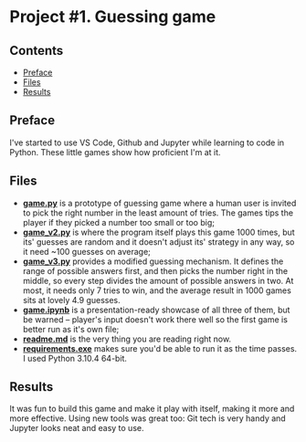 # Project #1. Guessing game

## Contents
* [Preface](https://github.com/madskillskill/sf_data_science/blob/main/Project%20%231/README.md#Preface)
* [Files](https://github.com/madskillskill/sf_data_science/tree/main/Project%20%231#Files)
* [Results](https://github.com/madskillskill/sf_data_science/tree/main/Project%20%231#Results)
## Preface
I've started to use VS Code, Github and Jupyter while learning to code in Python. These little games show how proficient I'm at it.
## Files
* [**game.py**](https://github.com/madskillskill/sf_data_science/blob/main/Project%20%231/game.py) is a prototype of guessing game where a human user is invited to pick the right number in the least amount of tries. The games tips the player if they picked a number too small or too big;
* [**game_v2.py**](https://github.com/madskillskill/sf_data_science/blob/main/Project%20%231/game_v2.py) is where the program itself plays this game 1000 times, but its' guesses are random and it doesn't adjust its' strategy in any way, so it need ~100 guesses on average;
* [**game_v3.py**](https://github.com/madskillskill/sf_data_science/blob/main/Project%20%231/game_v3.py) provides a modified guessing mechanism. It defines the range of possible answers first, and then picks the number right in the middle, so every step divides the amount of possible answers in two. At most, it needs only 7 tries to win, and the average result in 1000 games sits at lovely 4.9 guesses.
* [**game.ipynb**](https://github.com/madskillskill/sf_data_science/blob/main/Project%20%231/game.ipynb) is a presentation-ready showcase of all three of them, but be warned – player's input doesn't work there well so the first game is better run as it's own file;
* [**readme.md**](https://github.com/madskillskill/sf_data_science/blob/main/Project%20%231/README.md) is the very thing you are reading right now.
* [**requirements.exe**](https://github.com/madskillskill/sf_data_science/blob/main/Project%20%231/requirements.txt) makes sure you'd be able to run it as the time passes. I used Python 3.10.4 64-bit.
## Results
It was fun to build this game and make it play with itself, making it more and more effective. Using new tools was great too: Git tech is very handy and Jupyter looks neat and easy to use.